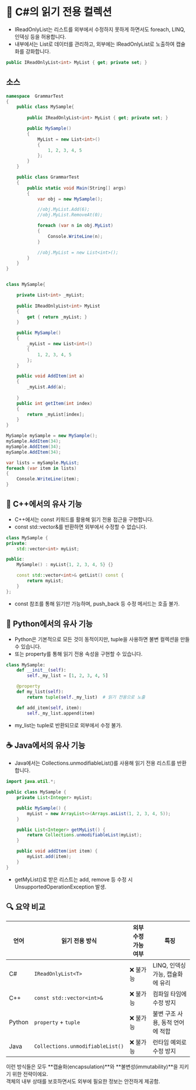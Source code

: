 # 🧠 C#의 읽기 전용 컬렉션
- IReadOnlyList<T>는 리스트를 외부에서 수정하지 못하게 하면서도 foreach, LINQ, 인덱싱 등을 허용합니다.
- 내부에서는 List<T>로 데이터를 관리하고, 외부에는 IReadOnlyList<T>로 노출하여 캡슐화를 강화합니다.

```csharp
public IReadOnlyList<int> MyList { get; private set; }
```

## 소스 
```csharp
namespace  GrammarTest
{
    public class MySample{
    
        public IReadOnlyList<int> MyList { get; private set; }

        public MySample()
        {
            MyList = new List<int>()
            {
                1, 2, 3, 4, 5
            };
        }
    }

    public class GrammarTest
    {
        public static void Main(String[] args)
        {
            var obj = new MySample();

            //obj.MyList.Add(6);
            //obj.MyList.RemoveAt(0);

            foreach (var n in obj.MyList)
            {
                Console.WriteLine(n);
            }

            //obj.MyList = new List<int>();
        }
    }
}


class MySample{

    private List<int> _myList;
    
    public IReadOnlyList<int> MyList
    {
        get { return _myList; }
    }

    public MySample()
    {
        _myList = new List<int>()
        {
            1, 2, 3, 4, 5
        };
    }

    public void AddItem(int a)
    {
        _myList.Add(a);
        
    }
    public int getItem(int index)
    {
        return _myList[index];
    }
}

MySample mySample = new MySample();
mySample.AddItem(34);
mySample.AddItem(34);
mySample.AddItem(34);

var lists = mySample.MyList;
foreach (var item in lists)
{
    Console.WriteLine(item);   
}


```


## 🧊 C++에서의 유사 기능
- C++에서는 const 키워드를 활용해 읽기 전용 접근을 구현합니다.
- const std::vector<int>&를 반환하면 외부에서 수정할 수 없습니다.
```cpp
class MySample {
private:
    std::vector<int> myList;

public:
    MySample() : myList{1, 2, 3, 4, 5} {}

    const std::vector<int>& getList() const {
        return myList;
    }
};
```

- const 참조를 통해 읽기만 가능하며, push_back 등 수정 메서드는 호출 불가.

## 🐍 Python에서의 유사 기능
- Python은 기본적으로 모든 것이 동적이지만, tuple을 사용하면 불변 컬렉션을 만들 수 있습니다.
- 또는 property를 통해 읽기 전용 속성을 구현할 수 있습니다.
```python
class MySample:
    def __init__(self):
        self._my_list = [1, 2, 3, 4, 5]

    @property
    def my_list(self):
        return tuple(self._my_list)  # 읽기 전용으로 노출

    def add_item(self, item):
        self._my_list.append(item)
```

- my_list는 tuple로 반환되므로 외부에서 수정 불가.

## ☕ Java에서의 유사 기능
- Java에서는 Collections.unmodifiableList()를 사용해 읽기 전용 리스트를 반환합니다.
```java
import java.util.*;

public class MySample {
    private List<Integer> myList;

    public MySample() {
        myList = new ArrayList<>(Arrays.asList(1, 2, 3, 4, 5));
    }

    public List<Integer> getMyList() {
        return Collections.unmodifiableList(myList);
    }

    public void addItem(int item) {
        myList.add(item);
    }
}
```

- getMyList()로 받은 리스트는 add, remove 등 수정 시 UnsupportedOperationException 발생.

## 🔍 요약 비교
| 언어   | 읽기 전용 방식                          | 외부 수정 가능 여부 | 특징                                 |
|--------|----------------------------------------|---------------------|--------------------------------------|
| C#     | `IReadOnlyList<T>`                     | ❌ 불가능            | LINQ, 인덱싱 가능, 캡슐화에 유리       |
| C++    | `const std::vector<int>&`              | ❌ 불가능            | 컴파일 타임에 수정 방지               |
| Python | `property` + `tuple`                   | ❌ 불가능            | 불변 구조 사용, 동적 언어에 적합       |
| Java   | `Collections.unmodifiableList()`       | ❌ 불가능            | 런타임 예외로 수정 방지               |



이런 방식들은 모두 **캡슐화(encapsulation)**와 **불변성(immutability)**을 지키기 위한 전략이에요.  
객체의 내부 상태를 보호하면서도 외부에 필요한 정보는 안전하게 제공함.
